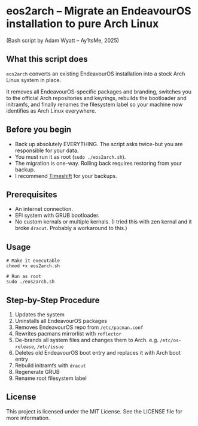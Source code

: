 # eos2arch – Migrate an EndeavourOS installation to pure Arch Linux
(Bash script by Adam Wyatt – Ay1tsMe, 2025)

## What this script does
`eos2arch` converts an existing EndeavourOS installation into a stock Arch Linux system in place.

It removes all EndeavourOS-specific packages and branding, switches you to the official Arch repositories and keyrings, rebuilds the bootloader and initramfs, and finally renames the filesystem label so your machine now identifies as Arch Linux everywhere.

## Before you begin
- Back up absolutely EVERYTHING. The script asks twice-but you are responsible for your data.
- You must run it as root (`sudo ./eos2arch.sh`).
- The migration is one-way. Rolling back requires restoring from your backup.
- I recommend [Timeshift](https://github.com/linuxmint/timeshift) for your backups.

## Prerequisites
- An internet connection.
- EFI system with GRUB bootloader.
- No custom kernals or multiple kernals. (I tried this with zen kernal and it broke `dracut`. Probably a workaround to this.)

## Usage
```
# Make it executable
chmod +x eos2arch.sh

# Run as root
sudo ./eos2arch.sh
```

## Step-by-Step Procedure
1. Updates the system
2. Uninstalls all EndeavourOS packages
3. Removes EndeavourOS repo from `/etc/pacman.conf`
4. Rewrites pacmans mirrorlist with `reflector`
5. De-brands all system files and changes them to Arch. e.g. `/etc/os-release`, `/etc/issue`
6. Deletes old EndeavourOS boot entry and replaces it with Arch boot entry
7. Rebuild initramfs with `dracut`
8. Regenerate GRUB
9. Rename root filesystem label

## License
This project is licensed under the MIT License. See the LICENSE file for more information.

